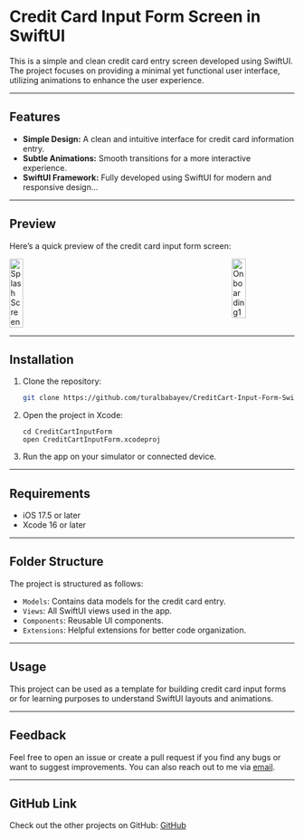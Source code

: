 # Credit Card Input Form Screen in SwiftUI

This is a simple and clean credit card entry screen developed using SwiftUI. The project focuses on providing a minimal yet functional user interface, utilizing animations to enhance the user experience.

---

## Features

- **Simple Design:** A clean and intuitive interface for credit card information entry.
- **Subtle Animations:** Smooth transitions for a more interactive experience.
- **SwiftUI Framework:** Fully developed using SwiftUI for modern and responsive design...

---

## Preview

Here’s a quick preview of the credit card input form screen:

<div style="display: flex; justify-content: space-between;">

<img src="https://endorfinmed.com/wp-content/uploads/2024/12/Simulator-Screenshot-iPhone-15-Pro-2024-12-15-at-23.46.37.png" alt="Splash Screen" width="22%" />
<img src="https://endorfinmed.com/wp-content/uploads/2024/12/Simulator-Screenshot-iPhone-15-Pro-2024-12-15-at-23.48.00.png" alt="Onboarding1" width="22%" />

</div>


---

## Installation

1. Clone the repository:
   ```bash
   git clone https://github.com/turalbabayev/CreditCart-Input-Form-Swift-UI.git
   ```
2. Open the project in Xcode:
   ```
   cd CreditCartInputForm
   open CreditCartInputForm.xcodeproj
   ```
3. Run the app on your simulator or connected device.

---

## Requirements

- iOS 17.5 or later
- Xcode 16 or later

---

## Folder Structure

The project is structured as follows:

- `Models`: Contains data models for the credit card entry.
- `Views`: All SwiftUI views used in the app.
- `Components`: Reusable UI components.
- `Extensions`: Helpful extensions for better code organization.

---

## Usage

This project can be used as a template for building credit card input forms or for learning purposes to understand SwiftUI layouts and animations.

---

## Feedback

Feel free to open an issue or create a pull request if you find any bugs or want to suggest improvements. You can also reach out to me via [email](mailto:turalbabayev@outlook.com.tr).

---

## GitHub Link

Check out the other projects on GitHub: [GitHub](https://github.com/turalbabayev)
